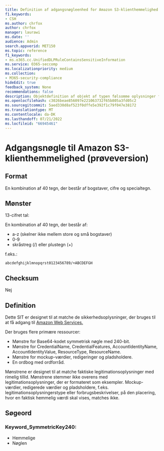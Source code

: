 ```yaml
---
title: Definition af adgangsnøgleenhed for Amazon S3-klienthemmelighed (prøveversion)
f1.keywords:
- CSH
ms.author: chrfox
author: chrfox
manager: laurawi
ms.date: ''
audience: Admin
search.appverid: MET150
ms.topic: reference
f1_keywords:
- ms.o365.cc.UnifiedDLPRuleContainsSensitiveInformation
ms.service: O365-seccomp
ms.localizationpriority: medium
ms.collection:
- M365-security-compliance
hideEdit: true
feedback_system: None
recommendations: false
description: Objektdefinition af objekt af typen følsomme oplysninger for Amazon S3-klienthemmelighed.
ms.openlocfilehash: c3026beae856097e221063732f65b805a3fd05c2
ms.sourcegitcommit: 5aed330d8af523f0dffe5e392f1c79f047e38172
ms.translationtype: MT
ms.contentlocale: da-DK
ms.lasthandoff: 07/21/2022
ms.locfileid: "66945461"
---
```

# <a name="amazon-s3-client-secret-access-key-preview"></a>Adgangsnøgle til Amazon S3-klienthemmelighed (prøveversion)

## <a name="format"></a>Format

En kombination af 40 tegn, der består af bogstaver, cifre og specialtegn. 

## <a name="pattern"></a>Mønster

13-cifret tal:

En kombination af 40 tegn, der består af: 

- a-z (skelner ikke mellem store og små bogstaver) 
- 0-9 
- skråstreg (/) eller plustegn (+) 

f.eks.: 

`abcdefghijklmnopqrst0123456789/+ABCDEFGH`

## <a name="checksum"></a>Checksum

Nej

## <a name="definition"></a>Definition

Dette SIT er designet til at matche de sikkerhedsoplysninger, der bruges til at få adgang til [Amazon Web Services.](/toolkit-for-eclipse/v1/user-guide/setup-credentials.html)


Der bruges flere primære ressourcer: 
 
- Mønstre for Base64-kodet symmetrisk nøgle med 240-bit. 
- Mønstre for CredentialName, CredentialFeatures, AccountIdentityName, AccountIdentityValue, ResourceType, ResourceName. 
- Mønstre for mockup-værdier, redigeringer og pladsholdere. 
- En ordbog med ordforråd.

Mønstrene er designet til at matche faktiske legitimationsoplysninger med rimelig tillid. Mønstrene stemmer ikke overens med legitimationsoplysninger, der er formateret som eksempler. Mockup-værdier, redigerede værdier og pladsholdere, f.eks. legitimationsoplysningerstype eller forbrugsbeskrivelser, på den placering, hvor en faktisk hemmelig værdi skal vises, matches ikke. 

## <a name="keywords"></a>Søgeord

### <a name="keyword_symmetrickey240"></a>Keyword_SymmetricKey240: 

- Hemmelige 
- Nøglen 